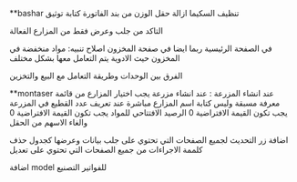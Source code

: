 
**bashar
تنظيف السكيما 
ازالة حقل الوزن من بند الفاتورة 
كتابة توثيق 

التاكد من جلب وعرض فقط من المزارع الفعالة 

في الصفحة الرئيسية 
ربما ايضا في صفحة المخزون
اصلاح تنبيه: مواد منخفضة في المخزون
حيث الادوية يتم التعامل معها بشكل مختلف

الفرق بين الوحدات وطريقة التعامل مع البيع والتخزين 




**montaser
 عند انشاء المزرعة :
عند انشاء مزرعة يجب اختيار المزارع من قائمة معرفة مسبقة وليس كتابة اسم المزارع مباشرة
عند تعريف عدد القطيع في المزرعة يجب تكون القيمة الافتراضية 0
الرصيد الافتتاحي للمواد يجب تكون القيمة الافتراضية 0 والغاء الاسهم من الحقل


اضافة زر التحديث لجميع الصفحات التي تحتوي على جلب بيانات وعرضها كجدول
حذف كلممة الاجراءات من جميع الصفحات التي تحتوي على تعديل

اضافة model للفواتير التصنيع

